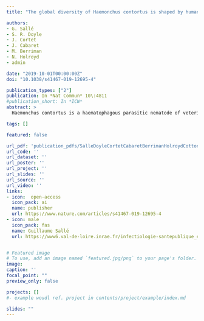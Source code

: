 ```yaml
---
title: "The global diversity of Haemonchus contortus is shaped by human intervention and climate"

authors:
- G. Sallé
- S. R. Doyle
- J. Cortet
- J. Cabaret
- M. Berriman
- N. Holroyd
- admin

date: "2019-10-01T00:00:00Z"
doi: "10.1038/s41467-019-12695-4"

publication_types: ["2"]
publication: In *Nat Commun* 10\:4811
#publication_short: In *ICW*
abstract: >
  Haemonchus contortus is a haematophagous parasitic nematode of veterinary interest. We have performed a survey of its genome-wide diversity using single-worm whole genome sequencing of 223 individuals sampled from 19 isolates spanning five continents. We find an African origin for the species, together with evidence for parasites spreading during the transatlantic slave trade and colonisation of Australia. Strong selective sweeps surrounding the β-tubulin locus, a target of benzimidazole anthelmintic drug, are identified in independent populations. These sweeps are further supported by signals of diversifying selection enriched in genes involved in response to drugs and other anthelmintic-associated biological functions. We also identify some candidate genes that may play a role in ivermectin resistance. Finally, genetic signatures of climate-driven adaptation are described, revealing a gene acting as an epigenetic regulator and components of the dauer pathway. These results begin to define genetic adaptation to climate in a parasitic nematode.

tags: []

featured: false

url_pdf: 'publication_pdfs/SalleDoyleCortetCabaretBerrimanHolroydCotton_2019_TheGlobalDiversityOfTheMajorParasiticNematodeHaemonchusContortusIsShapedByHumanInterventionAndClimate_NatureCommunications.pdf'
url_code: ''
url_dataset: ''
url_poster: ''
url_project: ''
url_slides: ''
url_source: ''
url_video: ''
links:
- icon:  open-access
  icon_pack: ai
  name: publisher
  url: https://www.nature.com/articles/s41467-019-12695-4
- icon: male
  icon_pack: fas
  name: Guillaume Sallé
  url: https://www6.val-de-loire.inrae.fr/infectiologie-santepublique_eng/Staff-members/Parasitology-scientific-staff/Salle


# Featured image
# To use, add an image named `featured.jpg/png` to your page's folder.
image:
caption: ''
focal_point: ""
preview_only: false

projects: []
#- example woudl ref. project in contents/project/example/index.md

slides: ""
---
```

